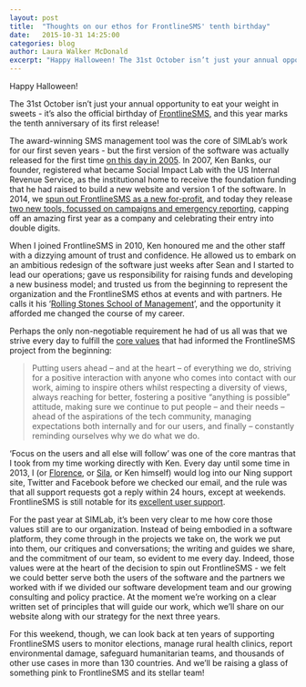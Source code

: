 ```yaml
---
layout: post
title:  "Thoughts on our ethos for FrontlineSMS' tenth birthday"
date:   2015-10-31 14:25:00
categories: blog
author: Laura Walker McDonald
excerpt: "Happy Halloween! The 31st October isn’t just your annual opportunity to eat your weight in sweets - it’s also the official birthday of [FrontlineSMS](http://www.frontlinesms.com), and this year marks the tenth anniversary of its first release! The award-winning SMS management tool was the core of SIMLab’s work for our first seven years - but the first version of the software was actually released for the first time [on this day in 2005](http://www.frontlinesms.com/2011/10/31/back-to-the-future-17-things-you-might-not-know-about-frontlinesms/)."
---
```

Happy Halloween!

The 31st October isn’t just your annual opportunity to eat your weight in sweets - it’s also the official birthday of [FrontlineSMS](http://www.frontlinesms.com), and this year marks the tenth anniversary of its first release!

The award-winning SMS management tool was the core of SIMLab’s work for our first seven years - but the first version of the software was actually released for the first time [on this day in 2005](http://www.frontlinesms.com/2011/10/31/back-to-the-future-17-things-you-might-not-know-about-frontlinesms/). In 2007, Ken Banks, our founder, registered what became Social Impact Lab with the US Internal Revenue Service, as the institutional home to receive the foundation funding that he had raised to build a new website and version 1 of the software. In 2014, we [spun out FrontlineSMS as a new for-profit](http://simlab.org/blog/2014/09/02/welcome-to-SIMLab/), and today they release [two new tools, focussed on campaigns and emergency reporting](http://www.frontlinesms.com/2015/10/30/the-big-1-o/), capping off an amazing first year as a company and celebrating their entry into double digits.

When I joined FrontlineSMS in 2010, Ken honoured me and the other staff with a dizzying amount of trust and confidence. He allowed us to embark on an ambitious redesign of the software just weeks after Sean and I started to lead our operations; gave us responsibility for raising funds and developing a new business model; and trusted us from the beginning to represent the organization and the FrontlineSMS ethos at events and with partners. He calls it his ‘[Rolling Stones School of Management](http://www.frontlinesms.com/2012/05/29/a-transition-announcement-from-our-founder-ken-banks/)’, and the opportunity it afforded me changed the course of my career.

Perhaps the only non-negotiable requirement he had of us all was that we strive every day to fulfill the [core values](http://www.frontlinesms.com/2011/10/17/six-years-on-reinforcing-our-core-values/) that had informed the FrontlineSMS project from the beginning:

> Putting users ahead – and at the heart – of everything we do, striving for a positive interaction with anyone who comes into contact with our work, aiming to inspire others whilst respecting a diversity of views, always reaching for better, fostering a positive “anything is possible” attitude, making sure we continue to put people – and their needs – ahead of the aspirations of the tech community, managing expectations both internally and for our users, and finally – constantly reminding ourselves why we do what we do.

‘Focus on the users and all else will follow’ was one of the core mantras that I took from my time working directly with Ken. Every day until some time in 2013, I (or [Florence](https://twitter.com/Flo_Sci), or [Sila](https://about.me/silakisoso), or Ken himself) would log into our Ning support site, Twitter and Facebook before we checked our email, and the rule was that all support requests got a reply within 24 hours, except at weekends. FrontlineSMS is still notable for its [excellent user support](https://frontlinecloud.zendesk.com/home).

For the past year at SIMLab, it’s been very clear to me how core those values still are to our organization. Instead of being embodied in a software platform, they come through in the projects we take on, the work we put into them, our critiques and conversations; the writing and guides we share, and the commitment of our team, so evident to me every day. Indeed, those values were at the heart of the decision to spin out FrontlineSMS - we felt we could better serve both the users of the software and the partners we worked with if we divided our software development team and our growing consulting and policy practice. At the moment we’re working on a clear written set of principles that will guide our work, which we’ll share on our website along with our strategy for the next three years.

For this weekend, though, we can look back at ten years of supporting FrontlineSMS users to monitor elections, manage rural health clinics, report environmental damage, safeguard humanitarian teams, and thousands of other use cases in more than 130 countries. And we’ll be raising a glass of something pink to FrontlineSMS and its stellar team!
